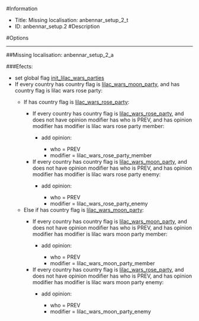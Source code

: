 #Information
 - Title: Missing localisation: anbennar_setup_2_t
 - ID: anbennar_setup.2
#Description

#Options

___
##Missing localisation: anbennar_setup_2_a

###Efects:<ul><li>set global flag [init_lilac_wars_parties](../flags/init_lilac_wars_parties.md)</li><li>If every country has country flag is [lilac_wars_moon_party](../flags/lilac_wars_moon_party.md), and has country flag is lilac wars rose party:</li><ul><li>If has country flag is [lilac_wars_rose_party](../flags/lilac_wars_rose_party.md):</li><ul><li>If every country has country flag is [lilac_wars_rose_party](../flags/lilac_wars_rose_party.md), and does not have opinion modifier has who is PREV, and has opinion modifier has modifier is lilac wars rose party member:</li><ul><li>add opinion:</li><ul><li>who = PREV</li><li>modifier = lilac_wars_rose_party_member</li></ul></ul><li>If every country has country flag is [lilac_wars_moon_party](../flags/lilac_wars_moon_party.md), and does not have opinion modifier has who is PREV, and has opinion modifier has modifier is lilac wars rose party enemy:</li><ul><li>add opinion:</li><ul><li>who = PREV</li><li>modifier = lilac_wars_rose_party_enemy</li></ul></ul></ul><li>Else if has country flag is [lilac_wars_moon_party](../flags/lilac_wars_moon_party.md):</li><ul><li>If every country has country flag is [lilac_wars_moon_party](../flags/lilac_wars_moon_party.md), and does not have opinion modifier has who is PREV, and has opinion modifier has modifier is lilac wars moon party member:</li><ul><li>add opinion:</li><ul><li>who = PREV</li><li>modifier = lilac_wars_moon_party_member</li></ul></ul><li>If every country has country flag is [lilac_wars_rose_party](../flags/lilac_wars_rose_party.md), and does not have opinion modifier has who is PREV, and has opinion modifier has modifier is lilac wars moon party enemy:</li><ul><li>add opinion:</li><ul><li>who = PREV</li><li>modifier = lilac_wars_moon_party_enemy</li></ul></ul></ul></ul></ul>
